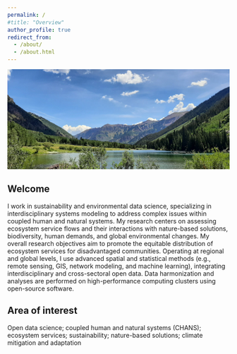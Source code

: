 ```yaml
---
permalink: /
#title: "Overview"
author_profile: true
redirect_from: 
  - /about/
  - /about.html
---
```


<!-- Google tag (gtag.js) -->
<script async src="https://www.googletagmanager.com/gtag/js?id=G-2QHZKG68W9"></script>
<script>
  window.dataLayer = window.dataLayer || [];
  function gtag(){dataLayer.push(arguments);}
  gtag('js', new Date());

  gtag('config', 'G-2QHZKG68W9');
</script>

![background](../images/background_rd.jpg)

## Welcome

I work in sustainability and environmental data science, specializing in interdisciplinary systems modeling to address complex issues within coupled human and natural systems. My research centers on assessing ecosystem service flows and their interactions with nature-based solutions, biodiversity, human demands, and global environmental changes. My overall research objectives aim to promote the equitable distribution of ecosystem services for disadvantaged communities. Operating at regional and global levels, I use advanced spatial and statistical methods (e.g., remote sensing, GIS, network modeling, and machine learning), integrating interdisciplinary and cross-sectoral open data. Data harmonization and analyses are performed on high-performance computing clusters using open-source software.

## Area of interest

Open data science; coupled human and natural systems (CHANS); ecosystem services; sustainability; nature-based solutions; climate mitigation and adaptation
